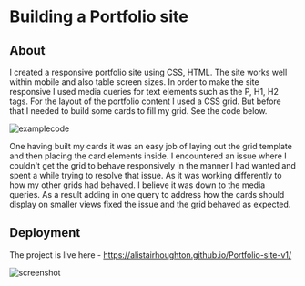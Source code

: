 # Building a Portfolio site

## About

I created a responsive portfolio site using CSS, HTML. The site works well within mobile and also table screen sizes. In order to make the site responsive I used media queries for text elements such as the P, H1, H2 tags. For the layout of the portfolio content I used a CSS grid. But before that I needed to build some cards to fill my grid. See the code below. 

![examplecode](https://i.gyazo.com/95d90a35e3285f0b5a40bc6eff1e156f.png)

One having built my cards it was an easy job of laying out the grid template and then placing the card elements inside. I encountered an issue where I couldn't get the grid to behave responsively in the manner I had wanted and spent a while trying to resolve that issue. As it was working differently to how my other grids had behaved. I believe it was down to the media queries. As a result adding in one query to address how the cards should display on smaller views fixed the issue and the grid behaved as expected. 

## Deployment 

The project is live here - https://alistairhoughton.github.io/Portfolio-site-v1/

![screenshot](https://i.gyazo.com/08d6d8640a785b70fc9f8fed566d94db.png)
